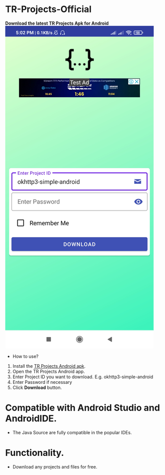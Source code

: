 # TR-Projects-Official
**Download the latest TR Projects Apk for Android**
![alt text](https://github.com/arcans1998/tr-projects-official/blob/8c7cbb2b370ca23b448a91ea812318410df82805/Screenshot_2022-06-08-17-02-46-612_com.trprojects.net.jpg)
- How to use?
1. Install the [TR Projects Android apk](https://github.com/arcans1998/tr-projects-official/raw/main/app-release.apk).
2. Open the TR Projects Android app.
3. Enter Project ID you want to download. E.g. okhttp3-simple-android
4. Enter Password if necessary
5. Click **Download** button.

# Compatible with Android Studio and AndroidIDE.
- The Java Source are fully compatible in the popular IDEs.

# Functionality.
- Download any projects and files for free.
